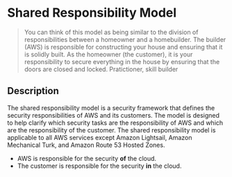 # Shared Responsibility Model

> You can think of this model as being similar to the division of responsibilities between a homeowner and a homebuilder. The builder (AWS) is responsible for constructing your house and ensuring that it is solidly built. As the homeowner (the customer), it is your responsibility to secure everything in the house by ensuring that the doors are closed and locked. Pratictioner, skill builder

## Description

The shared responsibility model is a security framework that defines the security responsibilities of AWS and its customers. The model is designed to help clarify which security tasks are the responsibility of AWS and which are the responsibility of the customer. The shared responsibility model is applicable to all AWS services except Amazon Lightsail, Amazon Mechanical Turk, and Amazon Route 53 Hosted Zones.

- AWS is responsible for the security **of** the cloud.
- The customer is responsible for the security **in** the cloud.
